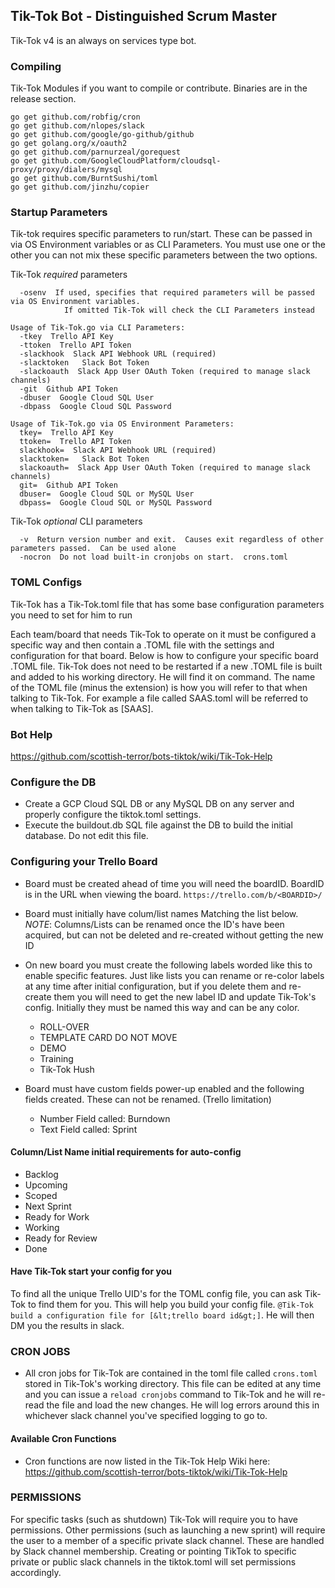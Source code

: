 ## Tik-Tok Bot - Distinguished Scrum Master 

Tik-Tok v4 is an always on services type bot.  

### Compiling
Tik-Tok Modules if you want to compile or contribute.  Binaries are in the release section.
```
go get github.com/robfig/cron
go get github.com/nlopes/slack
go get github.com/google/go-github/github
go get golang.org/x/oauth2
go get github.com/parnurzeal/gorequest
go get github.com/GoogleCloudPlatform/cloudsql-proxy/proxy/dialers/mysql
go get github.com/BurntSushi/toml
go get github.com/jinzhu/copier
```

### Startup Parameters
Tik-tok requires specific parameters to run/start.  These can be passed in via OS Environment variables or as CLI Parameters.  You must use one or the other you can not mix these specific parameters between the two options.

Tik-Tok *required*  parameters
```
  -osenv  If used, specifies that required parameters will be passed via OS Environment variables. 
            If omitted Tik-Tok will check the CLI Parameters instead
```
```
Usage of Tik-Tok.go via CLI Parameters:
  -tkey  Trello API Key
  -ttoken  Trello API Token
  -slackhook  Slack API Webhook URL (required)  
  -slacktoken   Slack Bot Token
  -slackoauth  Slack App User OAuth Token (required to manage slack channels)
  -git  Github API Token
  -dbuser  Google Cloud SQL User
  -dbpass  Google Cloud SQL Password
```
```
Usage of Tik-Tok.go via OS Environment Parameters:
  tkey=  Trello API Key
  ttoken=  Trello API Token
  slackhook=  Slack API Webhook URL (required)  
  slacktoken=   Slack Bot Token
  slackoauth=  Slack App User OAuth Token (required to manage slack channels)
  git=  Github API Token
  dbuser=  Google Cloud SQL or MySQL User
  dbpass=  Google Cloud SQL or MySQL Password
```

Tik-Tok *optional* CLI parameters
```
  -v  Return version number and exit.  Causes exit regardless of other parameters passed.  Can be used alone
  -nocron  Do not load built-in cronjobs on start.  crons.toml
```

### TOML Configs
Tik-Tok has a Tik-Tok.toml file that has some base configuration parameters you need to set for him to run

Each team/board that needs Tik-Tok to operate on it must be configured a specific way and then contain a .TOML file with the settings and configuration for that board.   Below is how to configure your specific board .TOML file.   Tik-Tok does not need to be restarted if a new .TOML file is built and added to his working directory.  He will find it on command.  The name of the TOML file (minus the extension) is how you will refer to that when talking to Tik-Tok.  For example a file called  SAAS.toml will be referred to when talking to Tik-Tok as [SAAS].  

###  Bot Help
https://github.com/scottish-terror/bots-tiktok/wiki/Tik-Tok-Help

###  Configure the DB
* Create a GCP Cloud SQL DB or any MySQL DB on any server and properly configure the tiktok.toml settings.
* Execute the buildout.db SQL file against the DB to build the initial database.  Do not edit this file.

###  Configuring your Trello Board
* Board must be created ahead of time you will need the boardID.  BoardID is in the URL when viewing the board. `https://trello.com/b/<BOARDID>/`
* Board must initially have colum/list names Matching the list below. *NOTE*: Columns/Lists can be renamed once the ID's have been acquired, but can not be deleted and re-created without getting the new ID
* On new board you must create the following labels worded like this to enable specific features.  Just like lists you can rename or re-color labels at any time after initial configuration, but if you delete them and re-create them you will need to get the new label ID and update Tik-Tok's config.   Initially they must be named this way and can be any color.
  * ROLL-OVER 
  * TEMPLATE CARD DO NOT MOVE
  * DEMO
  * Training
  * Tik-Tok Hush

* Board must have custom fields power-up enabled and the following fields created.  These can not be renamed. (Trello limitation)
  * Number Field called:  Burndown
  * Text Field called:  Sprint
  
#### Column/List Name initial requirements for auto-config
* Backlog
* Upcoming
* Scoped
* Next Sprint
* Ready for Work
* Working
* Ready for Review
* Done

#### Have Tik-Tok start your config for you
To find all the unique Trello UID's for the TOML config file, you can ask Tik-Tok to find them for you.  This will help you build your config file.
`@Tik-Tok build a configuration file for [&lt;trello board id&gt;]`.  He will then DM you the results in slack.

### CRON JOBS
* All cron jobs for Tik-Tok are contained in the toml file called `crons.toml` stored in Tik-Tok's working directory.  This file can be edited at any time and you can issue a `reload cronjobs` command to Tik-Tok and he will re-read the file and load the new changes.   He will log errors around this in whichever slack channel you've specified logging to go to.

#### Available Cron Functions
* Cron functions are now listed in the Tik-Tok Help Wiki here: https://github.com/scottish-terror/bots-tiktok/wiki/Tik-Tok-Help

### PERMISSIONS
For specific tasks (such as shutdown) Tik-Tok will require you to have permissions. Other permissions (such as launching a new sprint) will require the user to a member of a specific private slack channel.  These are handled by Slack channel membership.  Creating or pointing TikTok to specific private or public slack channels in the tiktok.toml will set permissions accordingly.
